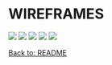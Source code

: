 # WIREFRAMES

<img src='./readMeAssets/wireframes/welcome.png'>
<img src='./readMeAssets/wireframes/login_register.png'>
<img src='./readMeAssets/wireframes/userPage_searchPage.png'>
<img src='./readMeAssets/wireframes/editUser_newSearch.png'>
<img src='./readMeAssets/wireframes/city_restaurants.png'>

<a href='../README.md'>Back to: README</a>
